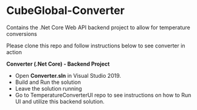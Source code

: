 # CubeGlobal-Converter

Contains the .Net Core Web API backend project to allow for temperature conversions

Please clone this repo and follow instructions below to see converter in action

**Converter (.Net Core) - Backend Project**
 - Open **Converter.sln** in Visual Studio 2019.
 - Build and Run the solution
 - Leave the solution running 
 - Go to TemperatureConverterUI repo to see instructions on how to Run UI and utilize this backend solution.
